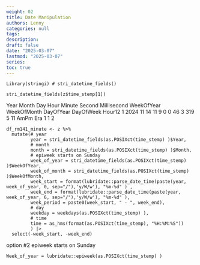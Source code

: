 ```yaml
---
weight: 02
title: Date Manipulation
authors: Lenny
categories: null
tags: 
description: 
draft: false
date: "2025-03-07"
lastmod: "2025-03-07"
series:
toc: true
---
```



<!--more-->


```
Library(stringi) # stri_datetime_fields()

stri_datetime_fields(z$time_stemp[1])
```

  Year Month Day Hour Minute Second Millisecond WeekOfYear WeekOfMonth DayOfYear DayOfWeek Hour12
1 2024    11  14   11      9      0           0         46           3       319         5     11
  AmPm Era
1    1   2
 
``` 
df_rm141_minute <- z %>%
  mutate(# year
         year = stri_datetime_fields(as.POSIXct(time_stemp) )$Year,
         # month
         month = stri_datetime_fields(as.POSIXct(time_stemp) )$Month,
         # epiweek starts on Sunday
         week_of_year = stri_datetime_fields(as.POSIXct(time_stemp) )$WeekOfYear,
         week_of_month = stri_datetime_fields(as.POSIXct(time_stemp) )$WeekOfMonth,
         week_start = format(lubridate::parse_date_time(paste(year, week_of_year, 0, sep="/"),'y/W/w'), "%m-%d" ) ,
         week_end = format(lubridate::parse_date_time(paste(year, week_of_year, 6, sep="/"),'y/W/w'), "%m-%d" ),
         week_period = paste0(week_start, " - ", week_end),
         # day
         weekday = weekdays(as.POSIXct(time_stemp) ),
         # time
         time = as_hms(format(as.POSIXct(time_stemp), "%H:%M:%S"))
         ) |>
  select(-week_start, -week_end)
```

option #2 epiweek starts on Sunday

```
Week_of_year = lubridate::epiweek(as.POSIXct(time_stemp) )
```